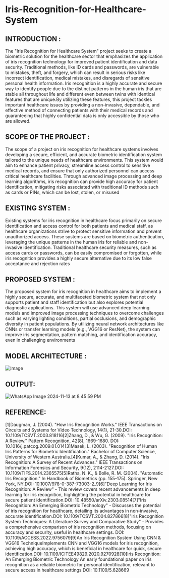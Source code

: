 # Iris-Recognition-for-Healthcare-System

## INTRODUCTION :

The "Iris Recognition for Healthcare System" project seeks to create a biometric solution for the healthcare sector that emphasizes the application of iris recognition technology for improved patient identification and data security. Traditional methods, like ID cards and passwords, are vulnerable to mistakes, theft, and forgery, which can result in serious risks like incorrect identification, medical mistakes, and disregards of sensitive personal health information. Iris recognition is a highly accurate and secure way to identify people due to the distinct patterns in the human iris that are stable all throughout life and different even between twins with identical features that are unique.By utilizing these features, this project tackles important healthcare issues by providing a non-invasive, dependable, and effective method of connecting patients with their medical records and guaranteeing that highly confidential data is only accessible by those who are allowed. 

## SCOPE OF THE PROJECT :

The scope of a project on iris recognition for healthcare systems involves developing a secure, efficient, and accurate biometric identification system tailored to the unique needs of healthcare environments. This system would aim to enhance patient privacy, streamline access control to sensitive medical records, and ensure that only authorized personnel can access critical healthcare facilities. Through advanced image processing and deep learning algorithms, iris recognition can provide high accuracy for patient identification, mitigating risks associated with traditional ID methods such as cards or PINs, which can be lost, stolen, or misused​

## EXISTING SYSTEM :

Existing systems for iris recognition in healthcare focus primarily on secure identification and access control for both patients and medical staff, as healthcare organizations strive to protect sensitive information and prevent unauthorized access. These systems are based on biometric authentication, leveraging the unique patterns in the human iris for reliable and non-invasive identification. Traditional healthcare security measures, such as access cards or passwords, can be easily compromised or forgotten, while iris recognition provides a highly secure alternative due to its low false acceptance and rejection rates

## PROPOSED SYSTEM :

The proposed system for iris recognition in healthcare aims to implement a highly secure, accurate, and multifaceted biometric system that not only supports patient and staff identification but also explores potential diagnostic applications. This system will use advanced deep learning models and improved image processing techniques to overcome challenges such as varying lighting conditions, partial occlusions, and demographic diversity in patient populations. By utilizing neural network architectures like CNNs or transfer learning models (e.g., VGG16 or ResNet), the system can improve iris segmentation, pattern matching, and identification accuracy, even in challenging environments​

## MODEL ARCHITECTURE :

![image](https://github.com/user-attachments/assets/b5987f86-6870-48d9-8ee2-09feaa3ff08a)

## OUTPUT:
![WhatsApp Image 2024-11-13 at 8 45 59 PM](https://github.com/user-attachments/assets/7c22bd2c-07b8-493a-aeca-ab2c367e3480)

## REFERENCE:
[1]Daugman, J. (2004). "How Iris Recognition Works." IEEE Transactions on Circuits and Systems for Video Technology, 14(1), 21-30.DOI: 10.1109/TCSVT.2003.818116[2]Zhang, D., & Wu, G. (2009). "Iris Recognition: A Review." Pattern Recognition, 42(8), 1669-1680.
DOI: 10.1016/j.patcog.2009.01.014[3]Masek, L. (2003). "Recognition of Human Iris Patterns for Biometric Identification." Bachelor of Computer Science, University of Western Australia.[4]Kumar, A., & Zhang, D. (2014). "Iris Recognition: A Survey of Recent Advances." IEEE Transactions on Information Forensics and Security, 9(12), 2114-2127.DOI: 10.1109/TIFS.2014.2365575[5]Ratha, N. K., & Bolle, R. M. (2004). "Automatic Iris Recognition." In Handbook of Biometrics (pp. 155-175). Springer, New York, NY.DOI: 10.1007/978-0-387-73003-2_9[6]"Deep Learning for Iris Recognition: A Review" - This review covers recent advancements in deep learning for iris recognition, highlighting the potential in healthcare for secure patient identification.DOI: 10.48550/arXiv.2303.08514​[7]"Iris Recognition: An Emerging Biometric Technology" - Discusses the potential of iris recognition for healthcare, detailing its advantages in non-invasive, accurate identification.DOI: 10.1109/TCSVT.2004.827866[8]"Iris Recognition System Techniques: A Literature Survey and Comparative Study" - Provides a comprehensive comparison of iris recognition methods, focusing on accuracy and security, useful in healthcare settings. DOI: 10.1109/ACCESS.2022.9756079​[9]An Iris Recognition System Using CNN & VGG16 TechniqueImplements CNN and VGG16 models for iris recognition, achieving high accuracy, which is beneficial in healthcare for quick, secure identification.DOI: 10.1109/ICITEE49829.2020.9270928[10]Iris Recognition: An Emerging Biometric Technology An early foundational paper on iris recognition as a reliable biometric for personal identification, relevant to secure access in healthcare settings DOI: 10.1109/5.628669
